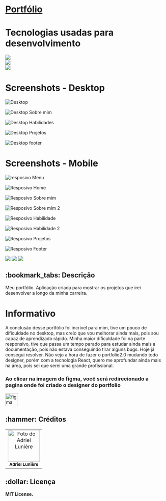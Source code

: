 <h1> <a href="https://adrielluniere.github.io/Portfolio-atualizado/"> Portfólio </a></h1>


# Tecnologias usadas para desenvolvimento

<div style="display: flex; flex-direction: column">

<img src="https://img.shields.io/badge/html5-%23E34F26.svg?style=for-the-badge&logo=html5&logoColor=white" />
<img src="https://img.shields.io/badge/css3-%231572B6.svg?style=for-the-badge&logo=css3&logoColor=white" />
<img src="https://img.shields.io/badge/javascript-%23323330.svg?style=for-the-badge&logo=javascript&logoColor=%23F7DF1E" />
<!-- <img src="https://img.shields.io/badge/react-%23323330.svg?style=for-the-badge&logo=react&logoColor=61DAFB" /> -->
  
</div>


# Screenshots - Desktop
<div style="display: flex; gap: 15px; flex-direction: column">
<img src="./src/design/desktop.jpg" alt="Desktop">
<img src="./src/design/desktop-sobre-mim.jpg" alt="Desktop Sobre mim">
<img src="./src/design/desktop-habilidades.jpg" alt="Desktop Habilidades">
<img src="./src/design/desktop-projetos.jpg" alt="Desktop Projetos">
<img src="./src/design/desktop-footer.jpg" alt="Desktop footer">
</div> 


# Screenshots - Mobile

<div style="display: flex; gap: 15px; flex-direction: column">
<img src="./src/design/responsivo-menu.jpg" alt="resposivo Menu">
<img src="./src/design/responsivo-home.jpg" alt="Resposivo Home">
<img src="./src/design/responsivo-sobre-mim.jpg" alt="Resposivo Sobre mim">
<img src="./src/design/responsivo-sobre-mim2.jpg" alt="Resposivo Sobre mim 2">
<img src="./src/design/responsivo-habilidades.jpg" alt="Resposivo Habilidade">
<img src="./src/design/responsivo-habilidades2.jpg" alt="Resposivo Habilidade 2">
<img src="./src/design/responsivo-projetos.jpg" alt="Resposivo Projetos">
<img src="./src/design/responsivo-footer.jpg" alt="Resposivo Footer">
</div> 


<div style="display: inline_block">
  
<a href = "emailto:adrielbinda@gmail.com"><img src="https://img.shields.io/badge/-Gmail-%23333?style=for-the-badge&logo=gmail&logoColor=white" target="_blank"></a>
<a href="https://www.linkedin.com/in/adriel-lunière-41b88716a/" target="_blank"><img src="https://img.shields.io/badge/-LinkedIn-%230077B5?style=for-the-badge&logo=linkedin&logoColor=white" target="_blank"></a>
<a href="https://adrielluniere.github.io/Portfolio-atualizado/" target="_blank"><img src="https://img.shields.io/badge/-Portf%C3%B3lio-brown?style=for-the-badge&logo=true" target="_blank"></a>
  
</div>

<h2>:bookmark_tabs: Descrição</h2>
<p>Meu portfólio. Aplicação criada para mostrar os projetos que irei desenvolver a longo da minha carreira.</p>

# Informativo

<p> A conclusão desse portfólio foi incrível para mim, tive um pouco de dificuldade no desktop, mas creio que vou melhorar ainda mais, pois sou capaz de aprendizado rápido. 
Minha maior dificuldade foi na parte responsivo, tive que passa um tempo parado para estudar ainda mais a documentação, pois não estava conseguindo tirar alguns bugs. Hoje já consegui resolver.
Não vejo a hora de fazer o portfolio2.0 mudando todo designer, porém com a tecnologia React, quero me aprofundar ainda mais na área, pois sei que serei uma grande profissional.</p>

<h3>Ao clicar na imagem do figma, você será redirecionado a pagina onde foi criado o designer do portfolio</h3>
<p align="left"> <a href="https://www.figma.com/file/kgDwTbxNsDqwV5podb3jEp/Untitled?type=design&node-id=1-2&t=qLCsCyR2cvkcURCn-0" target="_blank" rel="noreferrer"> <img src="https://www.vectorlogo.zone/logos/figma/figma-icon.svg" alt="figma" width="40" height="40"/> </a> </p>

<h2>:hammer: Créditos</h2>
<table>
  <tr>
    <td align="center">
      <a href="https://github.com/AdrielLuniere">
        <img src="https://github.com/AdrielLuniere/Primeiro-Portif-lio-/blob/main/Portfolio-main/assets/img/eu4.png" width="100px;" alt="Foto do Adriel Lunière"/><br>
        <sub>
          <b>Adriel Lunière</b>
        </sub>
      </a>
    </td>
  </tr>
</table>

<h2>:dollar: Licença</h2>
<b>MIT License.</b>
